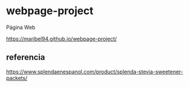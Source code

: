 # webpage-project
Página Web

https://maribel94.github.io/webpage-project/


## referencia
https://www.splendaenespanol.com/product/splenda-stevia-sweetener-packets/

